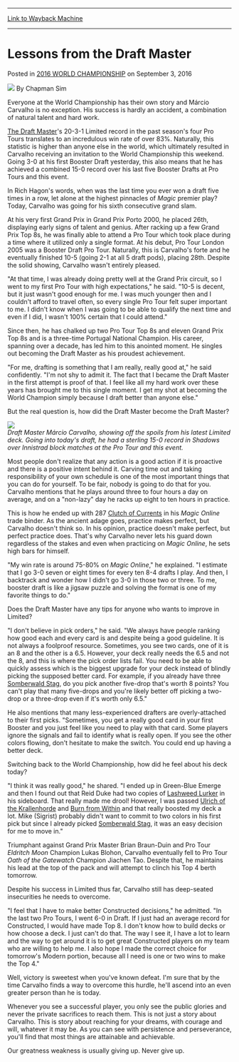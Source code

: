 
---
[Link to Wayback Machine](https://web.archive.org/web/20160906135318/http://magic.wizards.com/en/events/coverage/2016wc/lessons-draft-master-2016-09-02)

[_metadata_:author]:- "Chapman Sim"
[_metadata_:description]:- "Everyone at the World Championship has their own story and Márcio Carvalho is no exception. His success is hardly an accident, a combination of natural talent and hard work."
[_metadata_:generator]:- "Drupal 7 (http://drupal.org)"
[_metadata_:node]:- "1061411"
[_metadata_:path_date]:- "2016-09-02"
[_metadata_:publish_date]:- "2016-09-03"
[_metadata_:source]:- "div-main-content"
[_metadata_:title]:- "Lessons from the Draft Master"
[_metadata_:wayback_capture_timestamp]:- "2016-09-06 13:53:18"
[_metadata_:wayback_raw_url]:- "https://web.archive.org/web/20160906135318id_/http://magic.wizards.com/en/events/coverage/2016wc/lessons-draft-master-2016-09-02"
[_metadata_:wayback_url]:- "http://magic.wizards.com/en/events/coverage/2016wc/lessons-draft-master-2016-09-02"
---


Lessons from the Draft Master
=============================



 Posted in [2016 WORLD CHAMPIONSHIP](/en/events/coverage/2016wc)
 on September 3, 2016 






![](https://media.magic.wizards.com/styles/auth_small/public/images/person/chapman.jpg)
By Chapman Sim











Everyone at the World Championship has their own story and Márcio Carvalho is no exception. His success is hardly an accident, a combination of natural talent and hard work.


[The Draft Master](http://magic.wizards.com/en/events/coverage/ptemn/the-pro-tour-masters-2016-08-06)'s 20-3-1 Limited record in the past season's four Pro Tours translates to an incredulous win rate of over 83%. Naturally, this statistic is higher than anyone else in the world, which ultimately resulted in Carvalho receiving an invitation to the World Championship this weekend. Going 3-0 at his first Booster Draft yesterday, this also means that he has achieved a combined 15-0 record over his last five Booster Drafts at Pro Tours and this event.


In Rich Hagon's words, when was the last time you ever won a draft five times in a row, let alone at the highest pinnacles of *Magic* premier play? Today, Carvalho was going for his sixth consecutive grand slam.


At his very first Grand Prix in Grand Prix Porto 2000, he placed 26th, displaying early signs of talent and genius. After racking up a few Grand Prix Top 8s, he was finally able to attend a Pro Tour which took place during a time where it utilized only a single format. At his debut, Pro Tour London 2005 was a Booster Draft Pro Tour. Naturally, this is Carvalho's forte and he eventually finished 10-5 (going 2-1 at all 5 draft pods), placing 28th. Despite the solid showing, Carvalho wasn't entirely pleased.


"At that time, I was already doing pretty well at the Grand Prix circuit, so I went to my first Pro Tour with high expectations," he said. "10-5 is decent, but it just wasn't good enough for me. I was much younger then and I couldn't afford to travel often, so every single Pro Tour felt super important to me. I didn't know when I was going to be able to qualify the next time and even if I did, I wasn't 100% certain that I could attend."


Since then, he has chalked up two Pro Tour Top 8s and eleven Grand Prix Top 8s and is a three-time Portugal National Champion. His career, spanning over a decade, has led him to this anointed moment. He singles out becoming the Draft Master as his proudest achievement.


"For me, drafting is something that I am really, really good at," he said confidently. "I'm not shy to admit it. The fact that I became the Draft Master in the first attempt is proof of that. I feel like all my hard work over these years has brought me to this single moment. I get my shot at becoming the World Champion simply because I draft better than anyone else."


But the real question is, how did the Draft Master become the Draft Master?


![](https://media.wizards.com/2016/events/2016wc/marcio_draft.jpg)  
*Draft Master Márcio Carvalho, showing off the spoils from his latest Limited deck. Going into today's draft, he had a sterling 15-0 record in *Shadows over Innistrad* block matches at the Pro Tour and this event.* 


Most people don't realize that any action is a good action if it is proactive and there is a positive intent behind it. Carving time out and taking responsibility of your own schedule is one of the most important things that you can do for yourself. To be fair, nobody is going to do that for you. Carvalho mentions that he plays around three to four hours a day on average, and on a "non-lazy" day he racks up eight to ten hours in practice.


This is how he ended up with 287 [Clutch of Currents](http://gatherer.wizards.com/Pages/Card/Details.aspx?name=Clutch+of+Currents) in his *Magic Online* trade binder. As the ancient adage goes, practice makes perfect, but Carvalho doesn't think so. In his opinion, practice doesn't make perfect, but perfect practice does. That's why Carvalho never lets his guard down regardless of the stakes and even when practicing on *Magic Online*, he sets high bars for himself.


"My win rate is around 75-80% on *Magic Online*," he explained. "I estimate that I go 3-0 seven or eight times for every ten 8-4 drafts I play. And then, I backtrack and wonder how I didn't go 3-0 in those two or three. To me, booster draft is like a jigsaw puzzle and solving the format is one of my favorite things to do."


Does the Draft Master have any tips for anyone who wants to improve in Limited?


"I don't believe in pick orders," he said. "We always have people ranking how good each and every card is and despite being a good guideline. It is not always a foolproof resource. Sometimes, you see two cards, one of it is an 8 and the other is a 6.5. However, your deck really needs the 6.5 and not the 8, and this is where the pick order lists fail. You need to be able to quickly assess which is the biggest upgrade for your deck instead of blindly picking the supposed better card. For example, if you already have three [Somberwald Stag](http://gatherer.wizards.com/Pages/Card/Details.aspx?name=Somberwald+Stag), do you pick another five-drop that's worth 8 points? You can't play that many five-drops and you're likely better off picking a two-drop or a three-drop even if it's worth only 6.5."


He also mentions that many less-experienced drafters are overly-attached to their first picks. "Sometimes, you get a really good card in your first Booster and you just feel like you need to play with that card. Some players ignore the signals and fail to identify what is really open. If you see the other colors flowing, don't hesitate to make the switch. You could end up having a better deck.


Switching back to the World Championship, how did he feel about his deck today?


"I think it was really good," he shared. "I ended up in Green-Blue Emerge and then I found out that Reid Duke had two copies of [Lashweed Lurker](http://gatherer.wizards.com/Pages/Card/Details.aspx?name=Lashweed+Lurker) in his sideboard. That really made me drool! However, I was passed [Ulrich of the Krallenhorde](http://gatherer.wizards.com/Pages/Card/Details.aspx?name=Ulrich+of+the+Krallenhorde) and [Burn from Within](http://gatherer.wizards.com/Pages/Card/Details.aspx?name=Burn+from+Within) and that really boosted my deck a lot. Mike (Sigrist) probably didn't want to commit to two colors in his first pick but since I already picked [Somberwald Stag](http://gatherer.wizards.com/Pages/Card/Details.aspx?name=Somberwald+Stag), it was an easy decision for me to move in."


Triumphant against Grand Prix Master Brian Braun-Duin and Pro Tour *Eldritch Moon* Champion Lukas Blohon, Carvalho eventually fell to Pro Tour *Oath of the Gatewatch* Champion Jiachen Tao. Despite that, he maintains his lead at the top of the pack and will attempt to clinch his Top 4 berth tomorrow.


Despite his success in Limited thus far, Carvalho still has deep-seated insecurities he needs to overcome.


"I feel that I have to make better Constructed decisions," he admitted. "In the last two Pro Tours, I went 6-0 in Draft. If I just had an average record for Constructed, I would have made Top 8. I don't know how to build decks or how choose a deck. I just can't do that. The way I see it, I have a lot to learn and the way to get around it is to get great Constructed players on my team who are willing to help me. I also hope I made the correct choice for tomorrow's Modern portion, because all I need is one or two wins to make the Top 4."


Well, victory is sweetest when you've known defeat. I'm sure that by the time Carvalho finds a way to overcome this hurdle, he'll ascend into an even greater person than he is today.


Whenever you see a successful player, you only see the public glories and never the private sacrifices to reach them. This is not just a story about Carvalho. This is story about reaching for your dreams, with courage and will, whatever it may be. As you can see with persistence and perseverance, you'll find that most things are attainable and achievable.


Our greatness weakness is usually giving up. Never give up.







